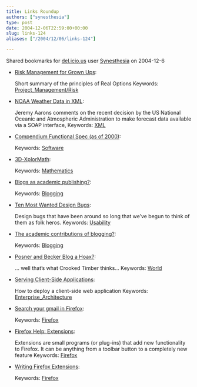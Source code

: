 ```yaml
---
title: Links Roundup
authors: ["synesthesia"]
type: post
date: 2004-12-06T22:59:00+00:00
slug: links-124 
aliases: ["/2004/12/06/links-124"]

---
```

Shared bookmarks for [del.icio.us][1] user  [Synesthesia][2] on 2004-12-6

  * [Risk Management for Grown Ups][3]:
  
    Short summary of the principles of Real Options Keywords: [Project_Management/Risk][4]
  * [NOAA Weather Data in XML][5]:
  
    Jeremy Aarons comments on the recent decision by the US National Oceanic and Atmospheric Administration to make forecast data available via a SOAP interface, Keywords: [XML][6]
  * [Compendium Functional Spec (as of 2000)][7]:
   
    Keywords: [Software][8]
  * [3D-XplorMath][9]:
   
    Keywords: [Mathematics][10]
  * [Blogs as academic publishing?][11]:
   
    Keywords: [Blogging][12]
  * [Ten Most Wanted Design Bugs][13]:
  
    Design bugs that have been around so long that we&#8217;ve begun to think of them as folk heros. Keywords: [Usability][14]
  * [The academic contributions of blogging?][15]:
   
    Keywords: [Blogging][12]
  * [Posner and Becker Blog a Hoax?][16]:
  
    &#8230; well that&#8217;s what Crooked Timber thinks&#8230; Keywords: [World][17]
  * [Serving Client-Side Applications][18]:
  
    How to deploy a client-side web application Keywords: [Enterprise_Architecture][19]
  * [Search your gmail in Firefox][20]:
   
    Keywords: [Firefox][21]
  * [Firefox Help: Extensions][22]:
  
    Extensions are small programs (or plug-ins) that add new functionality to Firefox. It can be anything from a toolbar button to a completely new feature Keywords: [Firefox][21]
  * [Writing Firefox Extensions][23]:
   
    Keywords: [Firefox][21]

 [1]: https://del.icio.us/
 [2]: https://del.icio.us/synesthesia
 [3]: https://abc.truemesh.com/archives/000450.html "https://abc.truemesh.com/archives/000450.html"
 [4]: https://del.icio.us/synesthesia/Project_Management/Risk
 [5]: https://jaarons.typepad.com/dubbings/2004/12/noaa_weather_da.html "https://jaarons.typepad.com/dubbings/2004/12/noaa_weather_da.html"
 [6]: https://del.icio.us/synesthesia/XML
 [7]: https://kmi.open.ac.uk/projects/compendium/OrigReqSpec/PC_Functional_Specification_(Version_1.0)_12820931321071596896785.html "https://kmi.open.ac.uk/projects/compendium/OrigReqSpec/PC_Functional_Specification_(Version_1.0)_12820931321071596896785.html"
 [8]: https://del.icio.us/synesthesia/Software
 [9]: https://rsp.math.brandeis.edu/3D-XplorMath/Surface/gallery.html "https://rsp.math.brandeis.edu/3D-XplorMath/Surface/gallery.html"
 [10]: https://del.icio.us/synesthesia/Mathematics
 [11]: https://torillsin.blogspot.com/2004/11/blogs-as-academic-publishing.html "https://torillsin.blogspot.com/2004/11/blogs-as-academic-publishing.html"
 [12]: https://del.icio.us/synesthesia/Blogging
 [13]: https://www.asktog.com/Bughouse/10MostPersistentBugs.html "https://www.asktog.com/Bughouse/10MostPersistentBugs.html"
 [14]: https://del.icio.us/synesthesia/Usability
 [15]: https://www.crookedtimber.org/archives/002884.html "https://www.crookedtimber.org/archives/002884.html"
 [16]: https://www.crookedtimber.org/archives/002956.html "https://www.crookedtimber.org/archives/002956.html"
 [17]: https://del.icio.us/synesthesia/World
 [18]: https://www.osteele.com/archives/2004/12/serving-clients "https://www.osteele.com/archives/2004/12/serving-clients"
 [19]: https://del.icio.us/synesthesia/Enterprise_Architecture
 [20]: https://www.philwilson.org/blog/2004/12/search-your-gmail-in-firefox.html "https://www.philwilson.org/blog/2004/12/search-your-gmail-in-firefox.html"
 [21]: https://del.icio.us/synesthesia/Firefox
 [22]: https://www.texturizer.net/firefox/extensions/ "https://www.texturizer.net/firefox/extensions/"
 [23]: https://www.uberdose.com/firefox/writing-firefox-extensions/ "https://www.uberdose.com/firefox/writing-firefox-extensions/"